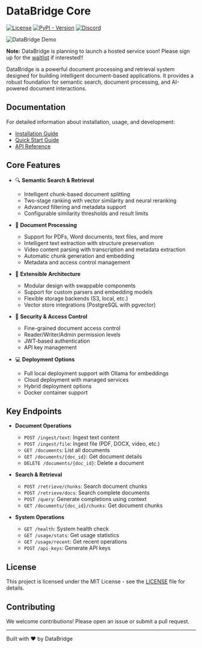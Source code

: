 # DataBridge Core
[![License](https://img.shields.io/badge/license-MIT-blue)](https://github.com/databridge-org/databridge-core/tree/main?tab=License-1-ov-file#readme)
[![PyPI - Version](https://img.shields.io/pypi/v/databridge-client)](https://pypi.org/project/databridge-client/)
[![Discord](https://img.shields.io/discord/1336524712817332276?logo=discord&label=discord)](https://discord.gg/BwMtv3Zaju)

![DataBridge Demo](db_atf_demo_hq.gif)

**Note:** DataBridge is planning to launch a hosted service soon! Please sign up for the [waitlist](https://docs.google.com/forms/d/1gFoUKzECICugInLkRlAlgwrkRVorfNywAgkmcjmVGkE/edit) if interested!!

DataBridge is a powerful document processing and retrieval system designed for building intelligent document-based applications. It provides a robust foundation for semantic search, document processing, and AI-powered document interactions.

## Documentation

For detailed information about installation, usage, and development:

- [Installation Guide](https://databridge.gitbook.io/databridge-docs/getting-started/installation)
- [Quick Start Guide](https://databridge.gitbook.io/databridge-docs/getting-started/quickstart)
- [API Reference](https://databridge.gitbook.io/databridge-docs/api-reference/overview)

## Core Features

- 🔍 **Semantic Search & Retrieval**
  - Intelligent chunk-based document splitting
  - Two-stage ranking with vector similarity and neural reranking
  - Advanced filtering and metadata support
  - Configurable similarity thresholds and result limits

- 📄 **Document Processing**
  - Support for PDFs, Word documents, text files, and more
  - Intelligent text extraction with structure preservation
  - Video content parsing with transcription and metadata extraction
  - Automatic chunk generation and embedding
  - Metadata and access control management

- 🔌 **Extensible Architecture**
  - Modular design with swappable components
  - Support for custom parsers and embedding models
  - Flexible storage backends (S3, local, etc.)
  - Vector store integrations (PostgreSQL with pgvector)

- 🔐 **Security & Access Control**
  - Fine-grained document access control
  - Reader/Writer/Admin permission levels
  - JWT-based authentication
  - API key management

- 💻 **Deployment Options**
  - Full local deployment support with Ollama for embeddings
  - Cloud deployment with managed services
  - Hybrid deployment options
  - Docker container support

## Key Endpoints

- **Document Operations**
  - `POST /ingest/text`: Ingest text content
  - `POST /ingest/file`: Ingest file (PDF, DOCX, video, etc.)
  - `GET /documents`: List all documents
  - `GET /documents/{doc_id}`: Get document details
  - `DELETE /documents/{doc_id}`: Delete a document

- **Search & Retrieval**
  - `POST /retrieve/chunks`: Search document chunks
  - `POST /retrieve/docs`: Search complete documents
  - `POST /query`: Generate completions using context
  - `GET /documents/{doc_id}/chunks`: Get document chunks

- **System Operations**
  - `GET /health`: System health check
  - `GET /usage/stats`: Get usage statistics
  - `GET /usage/recent`: Get recent operations
  - `POST /api-keys`: Generate API keys

## License

This project is licensed under the MIT License - see the [LICENSE](LICENSE) file for details.

## Contributing

We welcome contributions! Please open an issue or submit a pull request.

---

Built with ❤️ by DataBridge
